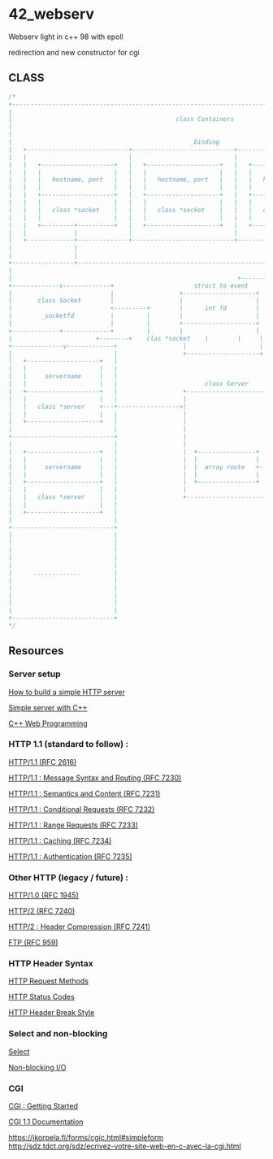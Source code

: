 # 42_webserv
Webserv light in c++ 98 with epoll 

redirection and new constructor for cgi

## CLASS 
```c
/*
+----------------------------------------------------------------------------------------------------------------+
|                                                                                                                |
|                                             class Containers                                                   |
|                                                                                                                |
|                                                                                                                |
|                                                 _binding                                                       |
|   +----------------------------+----------------------------+----------------------------------------------+   |
|   |                            |                            |                                              |   |
|   |   +--------------------+   |   +--------------------+   |   +--------------------+                     |   |
|   |   |                    |   |   |                    |   |   |                    |                     |   |
|   |   |   hostname, port   |   |   |   hostname, port   |   |   |   hostname, port   |                     |   |
|   |   |                    |   |   |                    |   |   |                    |                     |   |
|   |   +--------------------+   |   +--------------------+   |   +--------------------+     ... ..... ....  |   |
|   |   |                    |   |   |                    |   |   |                    |                     |   |
|   |   |   class *socket    |   |   |   class *socket    |   |   |   class *socket    |                     |   |
|   |   |                    |   |   |                    |   |   |                    |                     |   |
|   |   +---------+----------+   |   +--------------------+   |   +--------------------+                     |   |
|   |             |              |                            |                                              |   |
|   +-------------+--------------+----------------------------+----------------------------------------------+   |
|                 |                                                                                              |
|                 |                                                                                              |
+-----------------+----------------------------------------------------------------------------------------------+
|
|                                                              +-------------------+
+-------------v-------------+                      struct to event           |                   |
|                           |                  +--------------------+        |                   |
|       class Socket        |                  |                    |        |                   |
|                           <---------+        |      int fd        |        |     +-------------v--------------+
|        _socketfd          |         |        |                    |        |     |                            |
|                           |         |        +--------------------+        |     |   +--------------------+   |
+-------------+-------------+         |        |                    |        |     |   |                    |   |
|                       +--------+    clas *socket    |        |     |   |      location      |   |
+--------------v-------------+                  |                    |        |     |   |                    |   |
|                            |                  +--------------------+        |     |   +--------------------+   |
|   +--------------------+   |                                                |     |   |                    |   |
|   |                    |   |                                                |     |   |       engine       |   |
|   |     servername     |   |                                                |     |   |                    |   |
|   |                    |   |                        class Server            |     |   +--------------------+   |
|   +--------------------+   |                  +----------------------+      |     |                            |
|   |                    |   |                  |                      |      |     +----------------------------+
|   |   class *server    +---+----------------->|                      |      |     |                            |
|   |                    |   |                  |                      |      |     |   +--------------------+   |
|   +--------------------+   |                  |                      |      |     |   |                    |   |
|                            |                  |                      |      |     |   |      location      |   |
+----------------------------+                  |                      |      |     |   |                    |   |
|                            |                  |                      |      |     |   +--------------------+   |
|   +--------------------+   |                  |  +----------------+  |      |     |   |                    |   |
|   |                    |   |                  |  |                |  |      |     |   |       engine       |   |
|   |     servername     |   |                  |  |  array route   +--+------+     |   |                    |   |
|   |                    |   |                  |  |                |  |            |   +--------------------+   |
|   +--------------------+   |                  |  +----------------+  |            |                            |
|   |                    |   |                  |                      |            +----------------------------+
|   |   class *server    |   |                  +----------------------+            |                            |
|   |                    |   |                                                      |                            |
|   +--------------------+   |                                                      |                            |
|                            |                                                      |                            |
+----------------------------+                                                      |                            |
|                            |                                                      |      .............         |
|                            |                                                      |                            |
|                            |                                                      |                            |
|                            |                                                      |                            |
|                            |                                                      |                            |
|      .............         |                                                      |                            |
|                            |                                                      +----------------------------+
|                            |
|                            |
|                            |
|                            |
+----------------------------+
*/

```


## Resources

### Server setup

[How to build a simple HTTP server](https://medium.com/from-the-scratch/http-server-what-do-you-need-to-know-to-build-a-simple-http-server-from-scratch-d1ef8945e4fa)

[Simple server with C++](https://ncona.com/2019/04/building-a-simple-server-with-cpp/)

[C++ Web Programming](https://www.tutorialspoint.com/cplusplus/cpp_web_programming.htm)

### HTTP 1.1 (standard to follow) :

[HTTP/1.1 (RFC 2616)](https://www.rfc-editor.org/rfc/rfc2616.html)

[HTTP/1.1 : Message Syntax and Routing (RFC 7230)](https://www.rfc-editor.org/rfc/rfc7230.html)

[HTTP/1.1 : Semantics and Content (RFC 7231)](https://www.rfc-editor.org/rfc/rfc7231.html)

[HTTP/1.1 : Conditional Requests (RFC 7232)](https://www.rfc-editor.org/rfc/rfc7232.html)

[HTTP/1.1 : Range Requests (RFC 7233)](https://www.rfc-editor.org/rfc/rfc7233.html)

[HTTP/1.1 : Caching (RFC 7234)](https://www.rfc-editor.org/rfc/rfc7234.html)

[HTTP/1.1 : Authentication (RFC 7235)](https://www.rfc-editor.org/rfc/rfc7235.html)

### Other HTTP (legacy / future) :

[HTTP/1.0 (RFC 1945)](https://www.rfc-editor.org/rfc/rfc1945.html)

[HTTP/2 (RFC 7240)](https://www.rfc-editor.org/rfc/rfc7540.html)

[HTTP/2 : Header Compression (RFC 7241)](https://www.rfc-editor.org/rfc/rfc7541.html)

[FTP (RFC 959)](https://www.rfc-editor.org/rfc/rfc959.html)

### HTTP Header Syntax

[HTTP Request Methods](https://en.wikipedia.org/wiki/Hypertext_Transfer_Protocol#Request_methods)

[HTTP Status Codes](https://en.wikipedia.org/wiki/List_of_HTTP_status_codes)

[HTTP Header Break Style](https://stackoverflow.com/questions/5757290/http-header-line-break-style)

### Select and non-blocking

[Select](https://www.lowtek.com/sockets/select.html)

[Non-blocking I/O](https://www.ibm.com/support/knowledgecenter/ssw_ibm_i_72/rzab6/xnonblock.htm)

### CGI

[CGI : Getting Started](http://www.mnuwer.dbasedeveloper.co.uk/dlearn/web/session01.htm)

[CGI 1.1 Documentation](http://www.wijata.com/cgi/cgispec.html#4.0)

https://jkorpela.fi/forms/cgic.html#simpleform
http://sdz.tdct.org/sdz/ecrivez-votre-site-web-en-c-avec-la-cgi.html